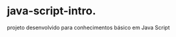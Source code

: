 # java-script-intro.    
  
projeto desenvolvido para conhecimentos básico em Java Script

<h1>   </ h1>
 